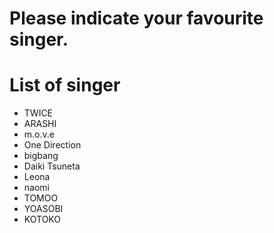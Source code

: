 # Please indicate your favourite singer.

# List of singer
- TWICE
- ARASHI
- m.o.v.e
- One Direction
- bigbang
- Daiki Tsuneta
- Leona
- naomi
- TOMOO
- YOASOBI
- KOTOKO
